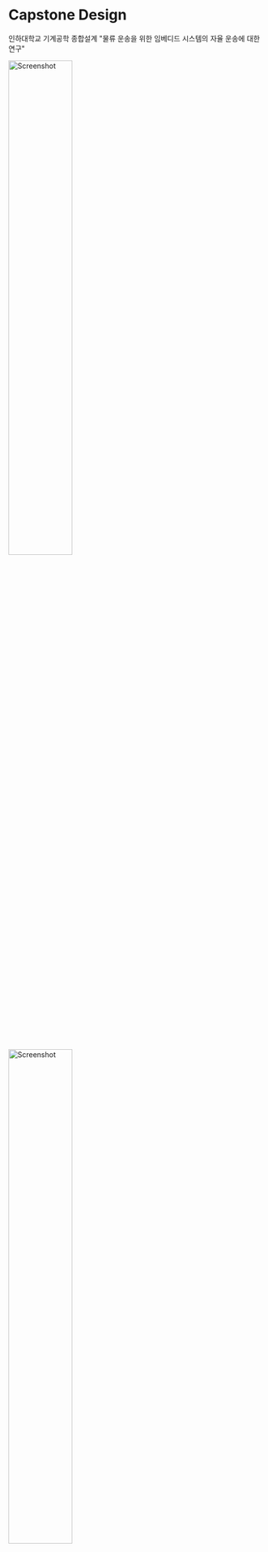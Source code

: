 <!DOCTYPE html>
<html lang="ko">
<head>
    <meta charset="UTF-8">
    <meta name="viewport" content="width=device-width, initial-scale=1.0">
    <title>Capstone Design</title>
</head>
<body>
    <h1>Capstone Design</h1>
    <p>인하대학교 기계공학 종합설계 "물류 운송을 위한 임베디드 시스템의 자율 운송에 대한 연구"</p>
    <img src="./Img/Result.png" alt="Screenshot" width="50%">
    <img src="./Img/1.png" alt="Screenshot" width="50%">
    <img src="./Img/2.png" alt="Screenshot" width="50%">
    <img src="./Img/3.png" alt="Screenshot" width="50%">
    <img src="./Img/4.png" alt="Screenshot" width="50%">
    <img src="./Img/5.png" alt="Screenshot" width="50%">
    <img src="./Img/6.png" alt="Screenshot" width="50%">
    <img src="./Img/7.png" alt="Screenshot" width="50%">
    <img src="./Img/8.png" alt="Screenshot" width="50%">
</body>
</html>
